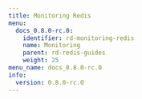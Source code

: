 ```yaml
---
title: Monitoring Redis
menu:
  docs_0.8.0-rc.0:
    identifier: rd-monitoring-redis
    name: Monitoring
    parent: rd-redis-guides
    weight: 25
menu_name: docs_0.8.0-rc.0
info:
  version: 0.8.0-rc.0
---
```


